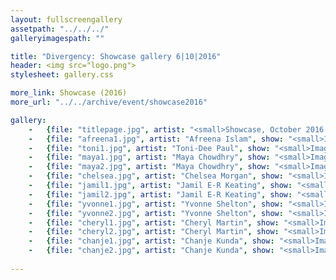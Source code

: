 ```yaml
---
layout: fullscreengallery
assetpath: "../../../"
galleryimagespath: ""

title: "Divergency: Showcase gallery 6|10|2016"
header: <img src="logo.png">
stylesheet: gallery.css

more_link: Showcase (2016)
more_url: "../../archive/event/showcase2016"

gallery:
    -   {file: "titlepage.jpg", artist: "<small>Showcase, October 2016 | Chanje Kunda", show: "<small>Image design & copyright &copy;2016 Lwimbo Kunda</small>"}
    -   {file: "afreena1.jpg", artist: "Afreena Islam", show: "<small>Image copyright &copy;2016 Garry Cook</small>"}
    -   {file: "toni1.jpg", artist: "Toni-Dee Paul", show: "<small>Image copyright &copy;2016 Garry Cook</small>"}
    -   {file: "maya1.jpg", artist: "Maya Chowdhry", show: "<small>Image copyright &copy;2016 Garry Cook</small>"}
    -   {file: "maya2.jpg", artist: "Maya Chowdhry", show: "<small>Image copyright &copy;2016 Garry Cook</small>"}
    -   {file: "chelsea.jpg", artist: "Chelsea Morgan", show: "<small>Image copyright &copy;2016 Garry Cook</small>"}
    -   {file: "jamil1.jpg", artist: "Jamil E-R Keating", show: "<small>Image copyright &copy;2016 Garry Cook</small>"}
    -   {file: "jamil2.jpg", artist: "Jamil E-R Keating", show: "<small>Image copyright &copy;2016 Garry Cook</small>"}
    -   {file: "yvonne1.jpg", artist: "Yvonne Shelton", show: "<small>Image copyright &copy;2016 Garry Cook</small>"}
    -   {file: "yvonne2.jpg", artist: "Yvonne Shelton", show: "<small>Image copyright &copy;2016 Garry Cook</small>"}
    -   {file: "cheryl1.jpg", artist: "Cheryl Martin", show: "<small>Image copyright &copy;2016 Garry Cook</small>"}
    -   {file: "cheryl2.jpg", artist: "Cheryl Martin", show: "<small>Image copyright &copy;2016 Garry Cook</small>"}
    -   {file: "chanje1.jpg", artist: "Chanje Kunda", show: "<small>Image copyright &copy;2016 Garry Cook</small>"}
    -   {file: "chanje2.jpg", artist: "Chanje Kunda", show: "<small>Image copyright &copy;2016 Garry Cook</small>"}
    
---
```

